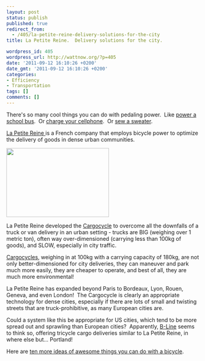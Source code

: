```yaml
---
layout: post
status: publish
published: true
redirect_from:
  - /405/la-petite-reine-delivery-solutions-for-the-city
title: La Petite Reine.  Delivery solutions for the city.

wordpress_id: 405
wordpress_url: http://wattnow.org/?p=405
date: '2011-09-12 16:10:26 +0200'
date_gmt: '2011-09-12 16:10:26 +0200'
categories:
- Efficiency
- Transportation
tags: []
comments: []
---
```

<p>There's so many cool things you can do with pedaling power. &nbsp;Like <a href="http://www.springwise.com/transportation/pedal-equipped-school-bus-powered-kids/?utm_source=feedburner&amp;utm_medium=feed&amp;utm_campaign=Feed%3A+springwise+%28Springwise%29">power a school bus</a>. &nbsp;Or <a href="http://globalcyclesolutions.com/">charge your cellphone</a>. &nbsp;Or <a href="http://www.ecouterre.com/bike-powered-sewing-machine-churns-out-bicycle-caps-for-nycs-new-museum/">sew a sweater</a>.</p>
<p><a href="http://www.lapetitereine.com/uk/index.php">La Petite Reine&nbsp;</a>is a French company that employs bicycle power to optimize the delivery of goods in dense urban communities.</p>
<p><a href="{{ 'assets/from-wordpress/uploads/2011/09/DSC05458.jpg' | relative_url }}"><img class="alignleft size-full wp-image-408" title="DSC05458" src="{{ 'assets/from-wordpress/uploads/2011/09/DSC05458.jpg' | relative_url }}" alt="" width="268" height="180" /></a></p>

<p>La Petite Reine developed the&nbsp;<a href="http://www.lapetitereine.com/uk/ACHAT_vu.php?id_type=1&amp;id_niv1=5">Cargocycle</a>&nbsp;to overcome all the downfalls of a truck or van delivery in an urban setting - trucks are BIG (weighing over 1 metric ton), often way over-dimensioned (carrying less than 100kg of goods), and SLOW, especially in city traffic.</p>
<p><a href="http://www.lapetitereine.com/fr/ACHAT_vu.php?id_type=1&amp;id_niv1=5">Cargocycles</a>, weighing in at 100kg with a carrying capacity of 180kg, are not only better-dimensioned for city deliveries, they can maneuver and park much more easily, they are cheaper to operate, and best of all, they are much more environmental!</p>
<p>La Petite Reine has expanded beyond Paris to Bordeaux, Lyon, Rouen, Geneva, and even London! &nbsp;The Cargocycle is clearly an appropriate technology for dense cities, especially if there are lots of small and twisting streets that are truck-prohibitive, as many European cities are.</p>
<p>Could a system like this be appropriate for US cities, which tend to be more spread out and sprawling than European cities? &nbsp;Apparently, <a href="http://www.springwise.com/eco_sustainability/bline/">B-Line</a> seems to think so, offering tricycle cargo deliveries similar to La Petite Reine, in where else but... Portland!</p>
<p>Here are <a href="https://www.engineeringforchange.org/news/2011/08/29/10_things_you_can_do_with_a_bicycle.html">ten more ideas of awesome things you can do with a bicycle</a>.</p>

